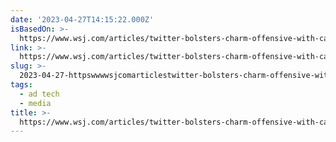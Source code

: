 ```yaml
---
date: '2023-04-27T14:15:22.000Z'
isBasedOn: >-
  https://www.wsj.com/articles/twitter-bolsters-charm-offensive-with-cannabis-advertisers-2b2c1599
link: >-
  https://www.wsj.com/articles/twitter-bolsters-charm-offensive-with-cannabis-advertisers-2b2c1599
slug: >-
  2023-04-27-httpswwwwsjcomarticlestwitter-bolsters-charm-offensive-with-cannabis-advertisers-2b2c1599
tags:
  - ad tech
  - media
title: >-
  https://www.wsj.com/articles/twitter-bolsters-charm-offensive-with-cannabis-advertisers-2b2c1599
---
```


